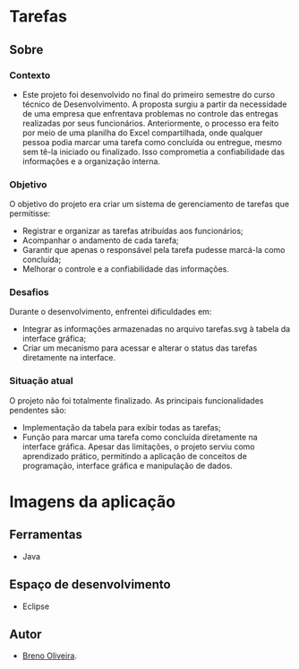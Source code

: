 # Tarefas
## Sobre

### Contexto
- Este projeto foi desenvolvido no final do primeiro semestre do curso técnico de Desenvolvimento. A proposta surgiu a partir da necessidade de uma empresa que enfrentava problemas no controle das entregas realizadas por seus funcionários.
Anteriormente, o processo era feito por meio de uma planilha do Excel compartilhada, onde qualquer pessoa podia marcar uma tarefa como concluída ou entregue, mesmo sem tê-la iniciado ou finalizado. Isso comprometia a confiabilidade das informações e a organização interna.

### Objetivo
O objetivo do projeto era criar um sistema de gerenciamento de tarefas que permitisse:
- Registrar e organizar as tarefas atribuídas aos funcionários;
- Acompanhar o andamento de cada tarefa;
- Garantir que apenas o responsável pela tarefa pudesse marcá-la como concluída;
- Melhorar o controle e a confiabilidade das informações.

### Desafios
Durante o desenvolvimento, enfrentei dificuldades em:
- Integrar as informações armazenadas no arquivo tarefas.svg à tabela da interface gráfica;
- Criar um mecanismo para acessar e alterar o status das tarefas diretamente na interface.

### Situação atual
O projeto não foi totalmente finalizado.
As principais funcionalidades pendentes são:
- Implementação da tabela para exibir todas as tarefas;
- Função para marcar uma tarefa como concluída diretamente na interface gráfica.
Apesar das limitações, o projeto serviu como aprendizado prático, permitindo a aplicação de conceitos de programação,
interface gráfica e manipulação de dados.

# Imagens da aplicação

## Ferramentas
- Java
## Espaço de desenvolvimento
- Eclipse

## Autor
- [Breno Oliveira](https://www.linkedin.com/in/breno-oliveira-assis-reis-203010351/).
